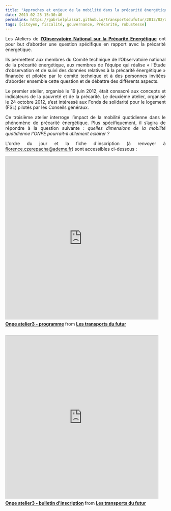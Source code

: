 ```yaml
---
title: "Approches et enjeux de la mobilité dans la précarité énergétique - Atelier 22/03 à Paris"
date: 2013-02-25 15:30:40
permalink: https://gabrielplassat.github.io/transportsdufutur/2013/02/approches-et-enjeux-de-la-mobilite-dans-la-precarite-energetique-atelier-2203-a-paris.html
tags: [citoyen, fiscalité, gouvernance, Précarité, robustesse]
---
```


<p style="text-align: justify;">Les Ateliers de <strong><a href="http://www.developpement-durable.gouv.fr/Un-Observatoire-national-de-la.html" target="_blank">l’Observatoire National sur la Précarité Energétique</a></strong> ont pour but d’aborder une question spécifique en rapport avec la précarité énergétique. </p> <p style="text-align: justify;">Ils permettent aux membres du Comité technique de l’Observatoire national de la précarité énergétique, aux membres de l’équipe qui réalise « l’Étude d’observation et de suivi des données relatives à la précarité énergétique » financée et pilotée par le comité technique et à des personnes invitées d’aborder ensemble cette question et de débattre des différents aspects. </p> <p style="text-align: justify;">Le premier atelier, organisé le 19 juin 2012, était consacré aux concepts et indicateurs de la pauvreté et de la précarité. Le deuxième atelier, organisé le 24 octobre 2012, s’est intéressé aux Fonds de solidarité pour le logement (FSL) pilotés par les Conseils généraux. </p> <p style="text-align: justify;">Ce troisième atelier interroge l’impact de la mobilité quotidienne dans le phénomène de précarité énergétique. Plus spécifiquement, il s’agira de répondre à la question suivante : <em>quelles dimensions de la mobilité quotidienne l'ONPE pourrait-il utilement éclairer ?</em></p> <p style="text-align: justify;">L'ordre du jour et la fiche d'inscription (à renvoyer à <a href="mailto:florence.czerepacha@ademe.fr">florence.czerepacha@ademe.fr</a>) sont accessibles ci-dessous : </p>  <!--more-->   <iframe frameborder="0" height="511" marginheight="0" marginwidth="0" scrolling="no" src="http://fr.slideshare.net/slideshow/embed_code/16752484" style="border: 1px solid #CCC; border-width: 1px 1px 0; margin-bottom: 5px;" width="479"> </iframe> <div style="margin-bottom: 5px;"> <strong> <a href="http://fr.slideshare.net/transportsdufutur/onpe-atelier3-programme" target="_blank" title="Onpe atelier3 - programme">Onpe atelier3 - programme</a> </strong> from <strong><a href="http://fr.slideshare.net/transportsdufutur" target="_blank">Les transports du futur</a></strong> </div> <div style="margin-bottom: 5px;"> <strong> </strong> </div> <iframe frameborder="0" height="511" marginheight="0" marginwidth="0" scrolling="no" src="http://fr.slideshare.net/slideshow/embed_code/16752496" style="border: 1px solid #CCC; border-width: 1px 1px 0; margin-bottom: 5px;" width="479"> </iframe> <div style="margin-bottom: 5px;"> <strong> <a href="http://fr.slideshare.net/transportsdufutur/onpe-atelier3-bulletin-dinscription" target="_blank" title="Onpe atelier3 - bulletin d'inscription">Onpe atelier3 - bulletin d'inscription</a> </strong> from <strong><a href="http://fr.slideshare.net/transportsdufutur" target="_blank">Les transports du futur</a></strong> </div>
